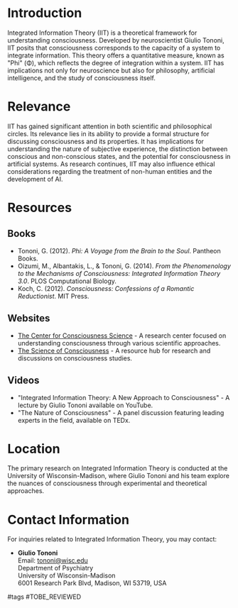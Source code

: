 # Introduction
Integrated Information Theory (IIT) is a theoretical framework for understanding consciousness. Developed by neuroscientist Giulio Tononi, IIT posits that consciousness corresponds to the capacity of a system to integrate information. This theory offers a quantitative measure, known as "Phi" (Φ), which reflects the degree of integration within a system. IIT has implications not only for neuroscience but also for philosophy, artificial intelligence, and the study of consciousness itself.

# Relevance
IIT has gained significant attention in both scientific and philosophical circles. Its relevance lies in its ability to provide a formal structure for discussing consciousness and its properties. It has implications for understanding the nature of subjective experience, the distinction between conscious and non-conscious states, and the potential for consciousness in artificial systems. As research continues, IIT may also influence ethical considerations regarding the treatment of non-human entities and the development of AI.

# Resources

## Books
- Tononi, G. (2012). *Phi: A Voyage from the Brain to the Soul*. Pantheon Books.
- Oizumi, M., Albantakis, L., & Tononi, G. (2014). *From the Phenomenology to the Mechanisms of Consciousness: Integrated Information Theory 3.0*. PLOS Computational Biology.
- Koch, C. (2012). *Consciousness: Confessions of a Romantic Reductionist*. MIT Press.

## Websites
- [The Center for Consciousness Science](http://www.consciousnessscience.org) - A research center focused on understanding consciousness through various scientific approaches.
- [The Science of Consciousness](http://www.consciousness.arizona.edu) - A resource hub for research and discussions on consciousness studies.

## Videos
- "Integrated Information Theory: A New Approach to Consciousness" - A lecture by Giulio Tononi available on YouTube.
- "The Nature of Consciousness" - A panel discussion featuring leading experts in the field, available on TEDx.

# Location
The primary research on Integrated Information Theory is conducted at the University of Wisconsin-Madison, where Giulio Tononi and his team explore the nuances of consciousness through experimental and theoretical approaches.

# Contact Information
For inquiries related to Integrated Information Theory, you may contact:
- **Giulio Tononi**  
  Email: tononi@wisc.edu  
  Department of Psychiatry  
  University of Wisconsin-Madison  
  6001 Research Park Blvd, Madison, WI 53719, USA

#tags 
#TOBE_REVIEWED
